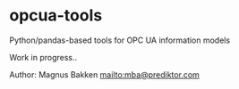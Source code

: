 # opcua-tools
Python/pandas-based tools for OPC UA information models

Work in progress.. 

Author:
Magnus Bakken <mailto:mba@prediktor.com>
